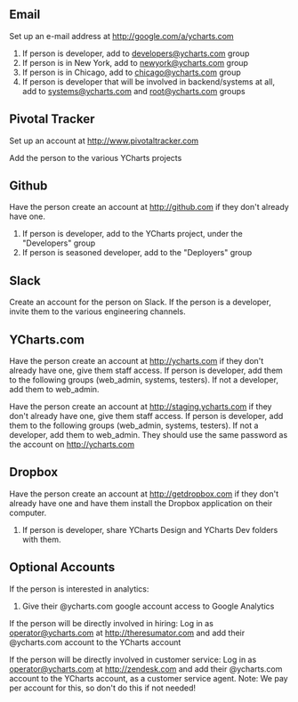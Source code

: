 ## Email
Set up an e-mail address at http://google.com/a/ycharts.com

1. If person is developer, add to developers@ycharts.com group
2. If person is in New York, add to newyork@ycharts.com group
3. If person is in Chicago, add to chicago@ycharts.com group
4. If person is developer that will be involved in backend/systems at all, add to systems@ycharts.com and root@ycharts.com groups

## Pivotal Tracker
Set up an account at http://www.pivotaltracker.com

Add the person to the various YCharts projects

## Github
Have the person create an account at http://github.com if they don't already have one.

1. If person is developer, add to the YCharts project, under the "Developers" group
2. If person is seasoned developer, add to the "Deployers" group

## Slack
Create an account for the person on Slack.
If the person is a developer, invite them to the various engineering channels.

## YCharts.com
Have the person create an account at http://ycharts.com if they don't already have one, give them staff access. If person is developer, add them to the following groups (web_admin, systems, testers). If not a developer, add them to web_admin.

Have the person create an account at http://staging.ycharts.com if they don't already have one, give them staff access. If person is developer, add them to the following groups (web_admin, systems, testers). If not a developer, add them to web_admin.
They should use the same password as the account on http://ycharts.com

## Dropbox
Have the person create an account at http://getdropbox.com if they don't already have one and have them install the Dropbox
application on their computer.

1. If person is developer, share YCharts Design and YCharts Dev folders with them.


## Optional Accounts

If the person is interested in analytics:

1. Give their @ycharts.com google account access to Google Analytics

If the person will be directly involved in hiring:
Log in as operator@ycharts.com at http://theresumator.com and add their @ycharts.com account to the YCharts account

If the person will be directly involved in customer service:
Log in as operator@ycharts.com at http://zendesk.com and add their @ycharts.com account to the YCharts account,
as a customer service agent. Note: We pay per account for this, so don't do this if not needed!
